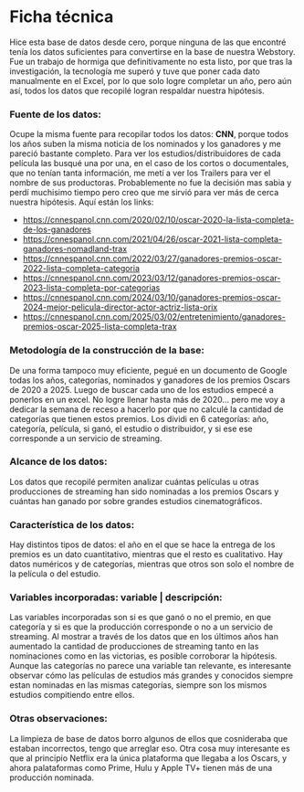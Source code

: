 # Ficha técnica
Hice esta base de datos desde cero, porque ninguna de las que encontré tenía los datos suficientes para convertirse en la base de nuestra Webstory. Fue un trabajo de hormiga que definitivamente no esta listo, por que tras la investigación, la tecnología me superó y tuve que poner cada dato manualmente en el Excel, por lo que solo logre completar un año, pero aún así, todos los datos que recopilé logran respaldar nuestra hipótesis.

### Fuente de los datos:
Ocupe la misma fuente para recopilar todos los datos: **CNN**, porque todos los años suben la misma noticia de los nominados y los ganadores y me pareció bastante completo. Para ver los estudios/distribuidores de cada película las busqué una por una, en el caso de los cortos o documentales, que no tenían tanta información, me metí a ver los Trailers para ver el nombre de sus productoras. Probablemente no fue la decisión mas sabia y perdí muchisimo tiempo pero creo que me sirvió para ver más de cerca nuestra hipótesis.
Aquí están los links:
- https://cnnespanol.cnn.com/2020/02/10/oscar-2020-la-lista-completa-de-los-ganadores
- https://cnnespanol.cnn.com/2021/04/26/oscar-2021-lista-completa-ganadores-nomadland-trax
- https://cnnespanol.cnn.com/2022/03/27/ganadores-premios-oscar-2022-lista-completa-categoria
- https://cnnespanol.cnn.com/2023/03/12/ganadores-premios-oscar-2023-lista-completa-por-categorias
- https://cnnespanol.cnn.com/2024/03/10/ganadores-premios-oscar-2024-mejor-pelicula-director-actor-actriz-lista-orix
- https://cnnespanol.cnn.com/2025/03/02/entretenimiento/ganadores-premios-oscar-2025-lista-completa-trax


### Metodología de la construcción de la base:
De una forma tampoco muy eficiente, pegué en un documento de Google todas los años, categorías, nominados y ganadores de los premios Oscars de 2020 a 2025. Luego de buscar cada uno de los estudios empecé a ponerlos en un excel. No logre llenar hasta más de 2020... pero me voy a dedicar la semana de receso a hacerlo por que no calculé la cantidad de categorías que tienen estos premios. Los dividi en 6 categorías: año, categoría, película, si ganó, el estudio o distribuidor, y si ese ese corresponde a un servicio de streaming.

### Alcance de los datos:
Los datos que recopilé permiten analizar cuántas películas u otras producciones de streaming han sido nominadas a los premios Oscars y cuántas han ganado por sobre grandes estudios cinematográficos.

### Característica de los datos:
Hay distintos tipos de datos: el año en el que se hace la entrega de los premios es un dato cuantitativo, mientras que el resto es cualitativo. Hay datos numéricos y de categorías, mientras que otros son solo el nombre de la película o del estudio.

### Variables incorporadas: variable | descripción:
Las variables incorporadas son si es que ganó o no el premio, en que categoría y si es que la producción corresponde o no a un servicio de streaming. Al mostrar a través de los datos que en los últimos años han aumentado la cantidad de producciones de streaming tanto en las nominaciones como en las victorias, es posible corroborar la hipótesis. Aunque las categorías no parece una variable tan relevante, es interesante observar cómo las películas de estudios más grandes y conocidos siempre estan nominadas en las mismas categorías, siempre son los mismos estudios compitiendo entre ellos. 

### Otras observaciones:
La limpieza de base de datos borro algunos de ellos que cosnideraba que estaban incorrectos, tengo que arreglar eso. Otra cosa muy interesante es que al principio Netflix era la única plataforma que llegaba a los Oscars, y ahora palataformas como Prime, Hulu y Apple TV+ tienen más de una producción nominada.
